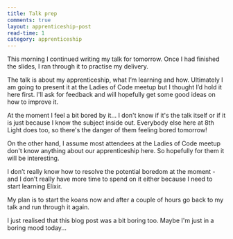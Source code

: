 ```yaml
---
title: Talk prep
comments: true
layout: apprenticeship-post
read-time: 1
category: apprenticeship
---
```


This morning I continued writing my talk for tomorrow. Once I had finished the slides, I ran through it to practise my delivery.

<!--break-->

The talk is about my apprenticeship, what I’m learning and how. Ultimately I am going to present it at the Ladies of Code meetup but I thought I’d hold it here first. I'll ask for feedback and will hopefully get some good ideas on how to improve it.

At the moment I feel a bit bored by it… I don't know if it's the talk itself or if it is just because I know the subject inside out. Everybody else here at 8th Light does too, so there's the danger of them feeling bored tomorrow!

On the other hand, I assume most attendees at the Ladies of Code meetup don't know anything about our apprenticeship here. So hopefully for them it will be interesting.

I don’t really know how to resolve the potential boredom at the moment - and I don’t really have more time to spend on it either because I need to start learning Elixir.

My plan is to start the koans now and after a couple of hours go back to my talk and run through it again.

I just realised that this blog post was a bit boring too. Maybe I'm just in a boring mood today...